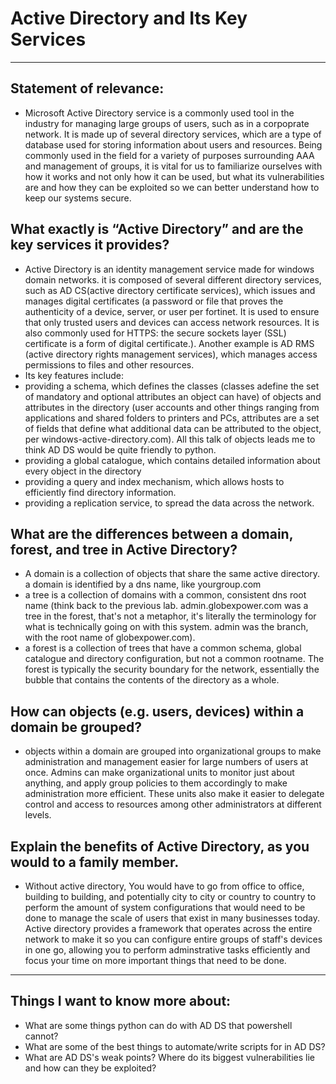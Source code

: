 # Active Directory and Its Key Services
---
## Statement of relevance:
- Microsoft Active Directory service is a commonly used tool in the industry for managing large groups of users, such as in a corpoprate network. It is made up of several directory services, which are a type of database used for storing information about users and resources. Being commonly used in the field for a variety of purposes surrounding AAA and management of groups, it is vital for us to familiarize ourselves with how it works and not only how it can be used, but what its vulnerabilities are and how they can be exploited so we can better understand how to keep our systems secure. 
## What exactly is “Active Directory” and are the key services it provides?
- Active Directory is an identity management service made for windows domain networks. it is composed of several different directory services, such as AD CS(active directory certificate services), which issues and manages digital certificates (a password or file that proves the authenticity of a device, server, or user per fortinet. It is used to ensure that only trusted users and devices can access network resources. It is also commonly used for HTTPS: the secure sockets layer (SSL) certificate is a form of digital certificate.). Another example is AD RMS (active directory rights management services), which manages access permissions to files and other resources. 
- Its key features include: 
- providing a schema, which defines the classes (classes adefine the set of mandatory and optional attributes an object can have) of objects and attributes in the directory (user accounts and other things ranging from applications and shared folders to printers and PCs, attributes are a set of fields that define what additional data can be attributed to the object, per windows-active-directory.com). All this talk of objects leads me to think AD DS would be quite friendly to python.
- providing a global catalogue, which contains detailed information about every object in the directory
- providing a query and index mechanism, which allows hosts to efficiently find directory information. 
- providing a replication service, to spread the data across the network.
## What are the differences between a domain, forest, and tree in Active Directory?
- A domain is a collection of objects that share the same active directory. a domain is identified by a dns name, like yourgroup.com
- a tree is a collection of domains with a common, consistent dns root name (think back to the previous lab. admin.globexpower.com was a tree in the forest, that's not a metaphor, it's literally the terminology for what is technically going on with this system. admin was the branch, with the root name of globexpower.com).
- a forest is a collection of trees that have a common schema, global catalogue and directory configuration, but not a common rootname. The forest is typically the security boundary for the network, essentially the bubble that contains the contents of the directory as a whole.
## How can objects (e.g. users, devices) within a domain be grouped?
- objects within a domain are grouped into organizational groups to make administration and management easier for large numbers of users at once. Admins can make organizational units to monitor just about anything, and apply group policies to them accordingly to make administration more efficient. These units also make it easier to delegate control and access to resources among other administrators at different levels.
## Explain the benefits of Active Directory, as you would to a family member.
- Without active directory, You would have to go from office to office, building to building, and potentially city to city or country to country to perform the amount of system configurations that would need to be done to manage the scale of users that exist in many businesses today. Active directory provides a framework that operates across the entire network to make it so you can configure entire groups of staff's devices in one go, allowing you to perform adminstrative tasks efficiently and focus your time on more important things that need to be done.
---
## Things I want to know more about:
- What are some things python can do with AD DS that powershell cannot?
- What are some of the best things to automate/write scripts for in AD DS?
- What are AD DS's weak points? Where do its biggest vulnerabilities lie and how can they be exploited?
